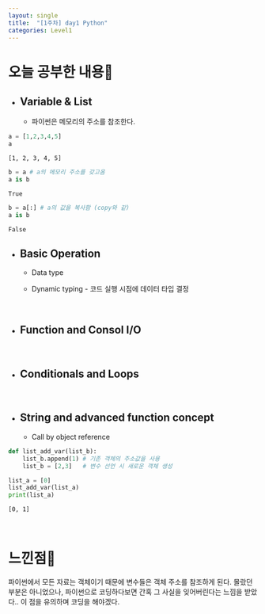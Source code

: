 ```yaml
---
layout: single
title:  "[1주차] day1 Python"
categories: Level1
---
```


# 오늘 공부한 내용📝

* ## Variable & List
  * 파이썬은 메모리의 주소를 참조한다.

```python
a = [1,2,3,4,5]
a
```

    [1, 2, 3, 4, 5]

```python
b = a # a의 메모리 주소를 갖고옴
a is b
```

    True

```python
b = a[:] # a의 값을 복사함 (copy와 같)
a is b
```

    False

- ## Basic Operation
  
  - Data type
  
  - Dynamic typing - 코드 실행 시점에 데이터 타입 결정

<br/>



- ## Function and Consol I/O

<br/>

- ## Conditionals and Loops

<br/>

- ## String and advanced function concept
  
  - Call by object reference

```python
def list_add_var(list_b):
    list_b.append(1) # 기존 객체의 주소값을 사용
    list_b = [2,3]   # 변수 선언 시 새로운 객체 생성

list_a = [0]
list_add_var(list_a)
print(list_a)
```

    [0, 1]

<br/>



# 느낀점🤔

파이썬에서 모든 자료는 객체이기 때문에 변수들은 객체 주소를 참조하게 된다. 몰랐던 부분은 아니었으나, 파이썬으로 코딩하다보면 간혹 그 사실을 잊어버린다는 느낌을 받았다..  이 점을 유의하며 코딩을 해야겠다.
